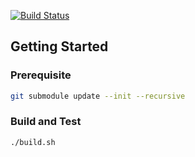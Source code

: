 [![Build Status](https://travis-ci.org/zjhmale/neo-cpp-sdk.svg?branch=master)](https://travis-ci.org/zjhmale/neo-cpp-sdk)

## Getting Started

### Prerequisite

```sh
git submodule update --init --recursive
```

### Build and Test

```sh
./build.sh
```

